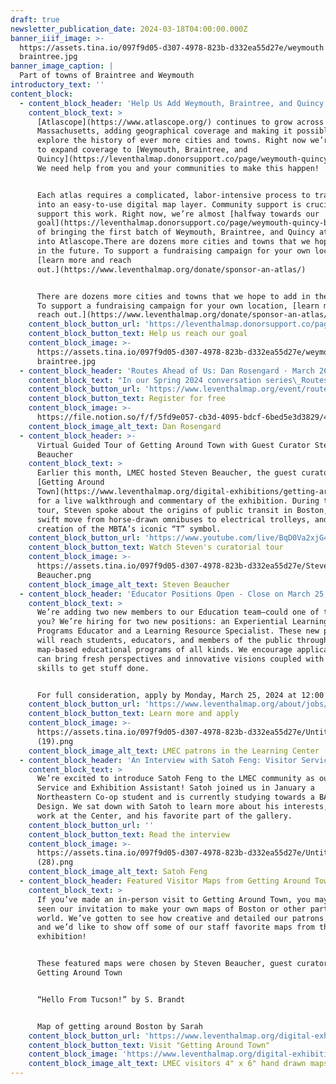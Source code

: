 ```yaml
---
draft: true
newsletter_publication_date: 2024-03-18T04:00:00.000Z
banner_iiif_image: >-
  https://assets.tina.io/097f9d05-d307-4978-823b-d332ea55d27e/weymouth
  braintree.jpg
banner_image_caption: |
  Part of towns of Braintree and Weymouth
introductory_text: ''
content_block:
  - content_block_header: 'Help Us Add Weymouth, Braintree, and Quincy to Atlascope'
    content_block_text: >
      [Atlascope](https://www.atlascope.org/) continues to grow across
      Massachusetts, adding geographical coverage and making it possible to
      explore the history of ever more cities and towns. Right now we’re working
      to expand coverage to [Weymouth, Braintree, and
      Quincy](https://leventhalmap.donorsupport.co/page/weymouth-quincy-braintree).
      We need help from you and your communities to make this happen!


      Each atlas requires a complicated, labor-intensive process to transform it
      into an easy-to-use digital map layer. Community support is crucial to
      support this work. Right now, we’re almost [halfway towards our
      goal](https://leventhalmap.donorsupport.co/page/weymouth-quincy-braintree)
      of bringing the first batch of Weymouth, Braintree, and Quincy atlases
      into Atlascope.There are dozens more cities and towns that we hope to add
      in the future. To support a fundraising campaign for your own location,
      [learn more and reach
      out.](https://www.leventhalmap.org/donate/sponsor-an-atlas/)


      There are dozens more cities and towns that we hope to add in the future.
      To support a fundraising campaign for your own location, [learn more and
      reach out.](https://www.leventhalmap.org/donate/sponsor-an-atlas/)
    content_block_button_url: 'https://leventhalmap.donorsupport.co/page/weymouth-quincy-braintree'
    content_block_button_text: Help us reach our goal
    content_block_image: >-
      https://assets.tina.io/097f9d05-d307-4978-823b-d332ea55d27e/weymouth
      braintree.jpg
  - content_block_header: 'Routes Ahead of Us: Dan Rosengard · March 26, 6 pm'
    content_block_text: "In our Spring 2024 conversation series\_Routes Ahead of Us, we take the themes of our current exhibition\_[Getting Around Town: Mapping Four Centuries of Boston in Transit](https://www.leventhalmap.org/digital-exhibitions/getting-around-town/)\_and connect the history of Boston’s transit system with questions about how to build a better, more equitable urban mobility system in the future.\n\nThese informal presentations feature discussions with transit and mobility experts, free drinks and refreshments at the Boston Public Library’s Newsfeed Café, and tours of\_Getting Around Town\_following the conclusion of the program.\n\nIn the second event of this series, we’ll be speaking to Dan Rosengard, the Executive Director of Transportation for Boston Public Schools. In this role, he is focused on ensuring the delivery of safe, reliable, on-time, and cost-effective yellow bus transportation to and from school for over 22,000 Boston students on a daily basis.\n"
    content_block_button_url: 'https://www.leventhalmap.org/event/routes-ahead-rosengard/'
    content_block_button_text: Register for free
    content_block_image: >-
      https://file.notion.so/f/f/5fd9e057-cb3d-4095-bdcf-6bed5e3d3829/4722a81d-15af-4dea-84d0-fd6518346c43/rosengard-head-shot.jpg?id=6df83b8b-503e-4f82-a327-126ac89dafd2&table=block&spaceId=5fd9e057-cb3d-4095-bdcf-6bed5e3d3829&expirationTimestamp=1710547200000&signature=SZqwHbj0C4g7RDb9yKbxXXpcPigyU1n1N3TMQXk2kjM&downloadName=rosengard-head-shot.jpg
    content_block_image_alt_text: Dan Rosengard
  - content_block_header: >-
      Virtual Guided Tour of Getting Around Town with Guest Curator Steven
      Beaucher
    content_block_text: >
      Earlier this month, LMEC hosted Steven Beaucher, the guest curator of
      [Getting Around
      Town](https://www.leventhalmap.org/digital-exhibitions/getting-around-town/)
      for a live walkthrough and commentary of the exhibition. During the live
      tour, Steven spoke about the origins of public transit in Boston, the
      swift move from horse-drawn omnibuses to electrical trolleys, and the
      creation of the MBTA’s iconic “T” symbol.
    content_block_button_url: 'https://www.youtube.com/live/BqD0Va2xjG4?feature=shared'
    content_block_button_text: Watch Steven's curatorial tour
    content_block_image: >-
      https://assets.tina.io/097f9d05-d307-4978-823b-d332ea55d27e/Steven
      Beaucher.png
    content_block_image_alt_text: Steven Beaucher
  - content_block_header: 'Educator Positions Open - Close on March 25, 12 pm'
    content_block_text: >
      We’re adding two new members to our Education team—could one of them be
      you? We’re hiring for two new positions: an Experiential Learning &
      Programs Educator and a Learning Resource Specialist. These new positions
      will reach students, educators, and members of the public through
      map-based educational programs of all kinds. We encourage applicants who
      can bring fresh perspectives and innovative visions coupled with the
      skills to get stuff done.


      For full consideration, apply by Monday, March 25, 2024 at 12:00 pm ET.
    content_block_button_url: 'https://www.leventhalmap.org/about/jobs/'
    content_block_button_text: Learn more and apply
    content_block_image: >-
      https://assets.tina.io/097f9d05-d307-4978-823b-d332ea55d27e/Untitled
      (19).png
    content_block_image_alt_text: LMEC patrons in the Learning Center
  - content_block_header: 'An Interview with Satoh Feng: Visitor Services and Exhibition Assistant'
    content_block_text: >
      We’re excited to introduce Satoh Feng to the LMEC community as our Visitor
      Service and Exhibition Assistant! Satoh joined us in January a
      Northeastern Co-op student and is currently studying towards a BA in
      Design. We sat down with Satoh to learn more about his interests, current
      work at the Center, and his favorite part of the gallery. 
    content_block_button_url: ''
    content_block_button_text: Read the interview
    content_block_image: >-
      https://assets.tina.io/097f9d05-d307-4978-823b-d332ea55d27e/Untitled
      (28).png
    content_block_image_alt_text: Satoh Feng
  - content_block_header: Featured Visitor Maps from Getting Around Town - Steven Beaucher
    content_block_text: >
      If you’ve made an in-person visit to Getting Around Town, you may have
      seen our invitation to make your own maps of Boston or other parts of the
      world. We’ve gotten to see how creative and detailed our patrons have been
      and we’d like to show off some of our staff favorite maps from the
      exhibition!


      These featured maps were chosen by Steven Beaucher, guest curator of
      Getting Around Town


      “Hello From Tucson!” by S. Brandt


      Map of getting around Boston by Sarah
    content_block_button_url: 'https://www.leventhalmap.org/digital-exhibitions/getting-around-town/'
    content_block_button_text: Visit "Getting Around Town"
    content_block_image: 'https://www.leventhalmap.org/digital-exhibitions/getting-around-town/'
    content_block_image_alt_text: LMEC visitors 4" x 6" hand drawn maps
---
```


